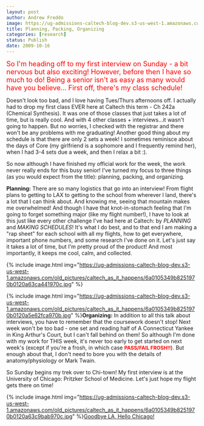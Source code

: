 ```yaml
---
layout: post
author: Andrew Freddo
image: https://ug-admissions-caltech-blog-dev.s3-us-west-1.amazonaws.com/old_pictures/caltech_as_it_happens/6a0105349b8251970b0120a638ba1e970c.png
title: Planning, Packing, Organizing
categories: [research]
status: Publish
date: 2009-10-16
---
```



<span style="color: #ff0000; font-size: 18px;">So I'm heading off to my first interview on Sunday - a bit nervous but also exciting! However, before then I have so much to do! Being a senior isn't as easy as many would have you believe... First off, there's my class schedule!

Doesn't look too bad, and I love having Tues/Thurs afternoons off. I actually had to drop my first class EVER here at Caltech this term - Ch 242a (Chemical Synthesis). It was one of those classes that just takes a lot of time, but is really cool. And with 4 other classes + interviews...it wasn't going to happen. But no worries, I checked with the registrar and there won't be any problems with me graduating!
Another good thing about my schedule is that there are only 2 sets a week! I sometimes reminisce about the days of Core (my girlfriend is a sophomore and I frequently remind her), when I had 3-4 sets due a week, and then I relax a bit :).

So now although I have finished my official work for the week, the work never really ends for this busy senior! I've turned my focus to three things (as you would expect from the title): planning, packing, and organizing.

**Planning:** There are so many logistics that go into an interview! From flight plans to getting to LAX to getting to the school from wherever I land, there's a lot that I can think about. And knowing me, seeing that mountain makes me overwhelmed! And though I have that knot-in-stomach feeling that I'm going to forget something major (like my flight number!), I have to look at this just like every other challenge I've had here at Caltech: by *PLANNING* and *MAKING SCHEDULES*! It's what I do best, and to that end I am making a "rap sheet" for each school with all my flights, how to get everywhere, important phone numbers, and some research I've done on it. Let's just say it takes a lot of time, but I'm pretty proud of the product! And most importantly, it keeps me cool, calm, and collected.<span class="asset asset-generic at-xid-6a0105349b8251970b0120a63c951a970c">


{% include image.html img="https://ug-admissions-caltech-blog-dev.s3-us-west-1.amazonaws.com/old_pictures/caltech_as_it_happens/6a0105349b8251970b0120a63ca441970c.jpg" %}

{% include image.html img="https://ug-admissions-caltech-blog-dev.s3-us-west-1.amazonaws.com/old_pictures/caltech_as_it_happens/6a0105349b8251970b0120a5e62fca970b.jpg" %}**Organizing:** In addition to all this talk about interviews, you have to remember that the coursework doesn't stop! Next week won't be too bad - one set and reading half of A Connecticut Yankee in King Arthur's Court, but I can't fall behind on them! So although I'm done with my work for THIS week, it's never too early to get started on next week's (except if you're a frosh, in which case **<span style="color: #ff0000; font-size: 13px;"><span style="color: #ff0000; font-size: 13px;">PASS/FAIL FROSH!!**). But enough about that, I don't need to bore you with the details of anatomy/physiology or Mark Twain.

So Sunday begins my trek over to Chi-town! My first interview is at the University of Chicago: Pritzker School of Medicine. Let's just hope my flight gets there on time!


{% include image.html img="https://ug-admissions-caltech-blog-dev.s3-us-west-1.amazonaws.com/old_pictures/caltech_as_it_happens/6a0105349b8251970b0120a63c9bab970c.jpg" %}<a href="https://">Goodbye LA, Hello Chicago!</a> 

